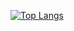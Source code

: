 [![Top Langs](https://github-readme-stats.vercel.app/api/top-langs/?username=clinthof&card_width=495&theme=tokyonight)](https://github.com/clinthof/github-readme-stats)
